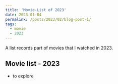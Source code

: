 ```yaml
---
title: 'Movie-List of 2023'
date: 2023-01-04
permalink: /posts/2023/02/blog-post-1/
tags:
  - movie
  - 2023
---
```


A list records part of movies that I watched in 2023.

## Movie list - 2023

- to explore